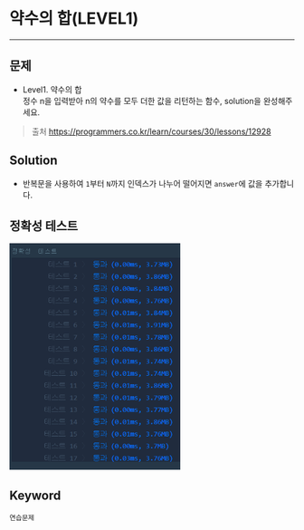 # 약수의 합(LEVEL1)
---
## 문제
- Level1. 약수의 합</br>
정수 n을 입력받아 n의 약수를 모두 더한 값을 리턴하는 함수, solution을 완성해주세요.

> 출처 https://programmers.co.kr/learn/courses/30/lessons/12928

## Solution
- 반복문을 사용하여 ```1```부터 ```N```까지 인덱스가 나누어 떨어지면 ```answer```에 값을 추가합니다.

## 정확성 테스트 
<img src="Lv1-13_confirm.PNG" widith="350" height="400">

## Keyword
```연습문제```
